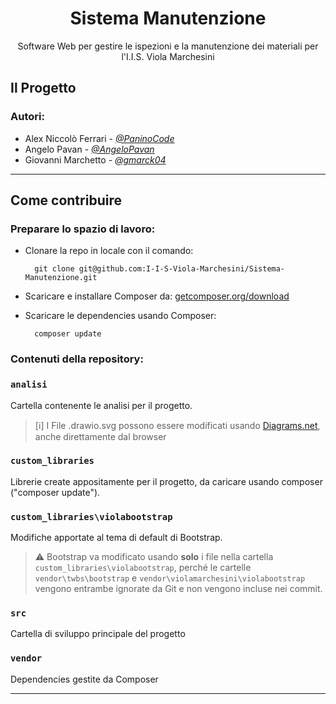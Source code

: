 <h1 align="center">Sistema Manutenzione</h1>
<p align="center">
Software Web per gestire le ispezioni e la manutenzione dei materiali per l'I.I.S. Viola Marchesini
</p>

## Il Progetto

### Autori:

- Alex Niccolò Ferrari - *[@PaninoCode](https://github.com/PaninoCode)*
- Angelo Pavan - *[@AngeloPavan](https://github.com/AngeloPavan)*
- Giovanni Marchetto - *[@gmarck04](https://github.com/gmarck04)*

---

## Come contribuire

### Preparare lo spazio di lavoro:

- Clonare la repo in locale con il comando:

        git clone git@github.com:I-I-S-Viola-Marchesini/Sistema-Manutenzione.git

- Scaricare e installare Composer da: [getcomposer.org/download](https://getcomposer.org/download/)

- Scaricare le dependencies usando Composer:

        composer update

### Contenuti della repository:

### `analisi`
Cartella contenente le analisi per il progetto.
> [ℹ️] I File .drawio.svg possono essere modificati usando [Diagrams.net](https://app.diagrams.net/), anche direttamente dal browser

### `custom_libraries`
Librerie create appositamente per il progetto, da caricare usando composer ("composer update").

### `custom_libraries\violabootstrap`
Modifiche apportate al tema di default di Bootstrap.
> ⚠️ Bootstrap va modificato usando **solo** i file nella cartella `custom_libraries\violabootstrap`, perché le cartelle `vendor\twbs\bootstrap` e `vendor\violamarchesini\violabootstrap` vengono entrambe ignorate da Git e non vengono incluse nei commit.

### `src`
Cartella di sviluppo principale del progetto

### `vendor`
Dependencies gestite da Composer

---